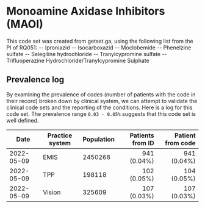 # Monoamine Axidase Inhibitors (MAOI) 

This code set was created from getset.ga, using the following list from the PI of RQ051:
-- Iproniazid
-- Isocarboxazid
-- Moclobemide
-- Phenelzine sulfate
-- Selegiline hydrochloride
-- Tranylcypromine sulfate
-- Trifluoperazine Hydrochloride/Tranylcypromine Sulphate


## Prevalence log

By examining the prevalence of codes (number of patients with the code in their record) broken down by clinical system, we can attempt to validate the clinical code sets and the reporting of the conditions. Here is a log for this code set. The prevalence range `0.03 - 0.05%` suggests that this code set is well defined.

| Date       | Practice system | Population | Patients from ID | Patient from code |
| ---------- | --------------- | ---------- | ---------------: | ----------------: |
| 2022-05-09 | EMIS            |  2450268   |      941 (0.04%) |       941 (0.04%) |
| 2022-05-09 | TPP             |  198118    |      102 (0.05%) |       104 (0.05%) |
| 2022-05-09 | Vision          |  325609    |      107 (0.03%) |       107 (0.03%) |